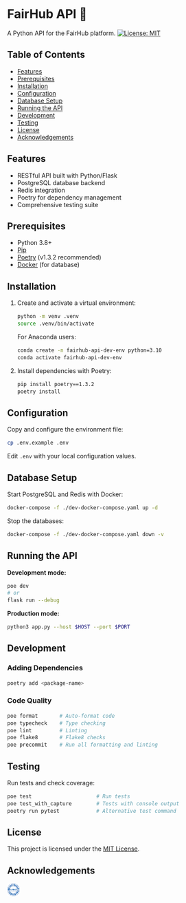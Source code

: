 # FairHub API 🚀

A Python API for the FairHub platform. [![License: MIT](https://img.shields.io/badge/License-MIT-yellow.svg)](https://opensource.org/licenses/MIT)

## Table of Contents

- [Features](#features)
- [Prerequisites](#prerequisites)
- [Installation](#installation)
- [Configuration](#configuration)
- [Database Setup](#database-setup)
- [Running the API](#running-the-api)
- [Development](#development)
- [Testing](#testing)
- [License](#license)
- [Acknowledgements](#acknowledgements)

## Features

- RESTful API built with Python/Flask
- PostgreSQL database backend
- Redis integration
- Poetry for dependency management
- Comprehensive testing suite

## Prerequisites

- Python 3.8+
- [Pip](https://pip.pypa.io/en/stable/)
- [Poetry](https://python-poetry.org/) (v1.3.2 recommended)
- [Docker](https://www.docker.com/) (for database)

## Installation

1. Create and activate a virtual environment:

   ```bash
   python -m venv .venv
   source .venv/bin/activate
   ```

   For Anaconda users:
   ```bash
   conda create -n fairhub-api-dev-env python=3.10
   conda activate fairhub-api-dev-env
   ```

2. Install dependencies with Poetry:
   ```bash
   pip install poetry==1.3.2
   poetry install
   ```

## Configuration

Copy and configure the environment file:
```bash
cp .env.example .env
```

Edit `.env` with your local configuration values.

## Database Setup

Start PostgreSQL and Redis with Docker:
```bash
docker-compose -f ./dev-docker-compose.yaml up -d
```

Stop the databases:
```bash
docker-compose -f ./dev-docker-compose.yaml down -v
```

## Running the API

**Development mode:**
```bash
poe dev
# or
flask run --debug
```

**Production mode:**
```bash
python3 app.py --host $HOST --port $PORT
```

## Development

### Adding Dependencies
```bash
poetry add <package-name>
```

### Code Quality
```bash
poe format       # Auto-format code
poe typecheck    # Type checking
poe lint         # Linting
poe flake8       # Flake8 checks
poe precommit    # Run all formatting and linting
```

## Testing

Run tests and check coverage:
```bash
poe test                     # Run tests
poe test_with_capture        # Tests with console output
poetry run pytest            # Alternative test command
```

## License

This project is licensed under the [MIT License](LICENSE).

## Acknowledgements

<a href="https://aireadi.org">
  <img src="https://github.com/AI-READI/AI-READI-logo/blob/main/logo/png/option2.png" height="30" alt="AI-READI logo">
</a>